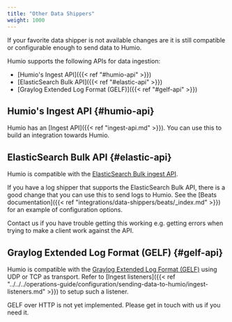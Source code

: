 ```yaml
---
title: "Other Data Shippers"
weight: 1000
---
```


If your favorite data shipper is not available changes are it is still compatible
or configurable enough to send data to Humio.

Humio supports the following APIs for data ingestion:

- [Humio's Ingest API]({{< ref "#humio-api" >}})
- [ElasticSearch Bulk API]({{< ref "#elastic-api" >}})
- [Graylog Extended Log Format (GELF)]({{< ref "#gelf-api" >}})

## Humio's Ingest API {#humio-api}

Humio has an [Ingest API]({{< ref "ingest-api.md" >}}).  You can use this
to build an integration towards Humio.

## ElasticSearch Bulk API {#elastic-api}

Humio is compatible with the [ElasticSearch Bulk ingest API](https://www.elastic.co/guide/en/elasticsearch/reference/current/docs-bulk.html).

If you have a log shipper that supports the ElasticSearch Bulk API,
there is a good change that you can use this to send logs to Humio.
See the [Beats documentation]({{< ref "integrations/data-shippers/beats/_index.md" >}}) for an example of
configuration options.

Contact us if you have trouble getting this working e.g. getting errors when trying
to make a client work against the API.

## Graylog Extended Log Format (GELF) {#gelf-api}
Humio is compatible with the [Graylog Extended Log Format (GELF)](http://docs.graylog.org/en/2.4/pages/gelf.html) using UDP or TCP as transport. Refer to [Ingest listeners]({{< ref "../../../operations-guide/configuration/sending-data-to-humio/ingest-listeners.md" >}}) to setup such a listener.

GELF over HTTP is not yet implemented. Please get in touch with us if you need it.
